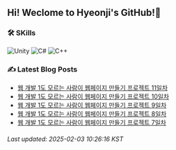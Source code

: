 ## Hi! Weclome to Hyeonji's GitHub!🌱
### 🛠️ SKills
![Unity](https://img.shields.io/badge/unity-%23000000.svg?style=for-the-badge&logo=unity&logoColor=white)
![C#](https://img.shields.io/badge/c%23-%23239120.svg?style=for-the-badge&logo=csharp&logoColor=white)
![C++](https://img.shields.io/badge/c++-%2300599C.svg?style=for-the-badge&logo=c%2B%2B&logoColor=white)

### ✍️ Latest Blog Posts
<!-- BLOG-POST-LIST:START -->
- [웹 개발 1도 모르는 사람이 웹페이지 만들기 프로젝트 11일차](http://jjrdd.tistory.com/260)
- [웹 개발 1도 모르는 사람이 웹페이지 만들기 프로젝트 10일차](http://jjrdd.tistory.com/259)
- [웹 개발 1도 모르는 사람이 웹페이지 만들기 프로젝트 9일차](http://jjrdd.tistory.com/258)
- [웹 개발 1도 모르는 사람이 웹페이지 만들기 프로젝트 8일차](http://jjrdd.tistory.com/257)
- [웹 개발 1도 모르는 사람이 웹페이지 만들기 프로젝트 7일차](http://jjrdd.tistory.com/256)

###### Last updated: 2025-02-03 10:26:16 KST
<!-- BLOG-POST-LIST:END -->
